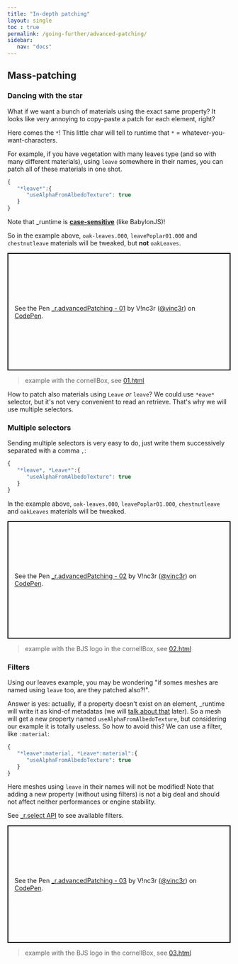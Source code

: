 ```yaml
---
title: "In-depth patching"
layout: single
toc : true
permalink: /going-further/advanced-patching/
sidebar:
   nav: "docs"  
---
```


## Mass-patching

### Dancing with the star

What if we want a bunch of materials using the exact same property? It looks like very annoying to copy-paste a patch for each element, right?

Here comes the `*`! This little char will tell to runtime that `*` = whatever-you-want-characters.

For example, if you have vegetation with many leaves type (and so with many different materials), using `leave` somewhere in their names, you can patch all of these materials in one shot.


```javascript
{
   "*leave*":{
      "useAlphaFromAlbedoTexture": true
   }
}
```

Note that \_runtime is [**case-sensitive**](https://en.wikipedia.org/wiki/Case_sensitivity) (like BabylonJS)!

So in the example above, `oak-leaves.000`, `leavePoplar01.000` and `chestnutleave` materials will be tweaked, but **not** `oakLeaves`.

<p class="codepen" data-height="265" data-theme-id="light" data-default-tab="js,result" data-user="vinc3r" data-slug-hash="zbEOLx" data-preview="true" style="height: 265px; box-sizing: border-box; display: flex; align-items: center; justify-content: center; border: 2px solid black; margin: 1em 0; padding: 1em;" data-pen-title="_r.advancedPatching - 01">
  <span>See the Pen <a href="https://codepen.io/vinc3r/pen/zbEOLx/">
  _r.advancedPatching - 01</a> by V!nc3r (<a href="https://codepen.io/vinc3r">@vinc3r</a>)
  on <a href="https://codepen.io">CodePen</a>.</span>
</p>
<script async src="https://static.codepen.io/assets/embed/ei.js"></script>

> example with the cornellBox, see [01.html](https://github.com/babylon-runtime/_r.assets/blob/master/babylon-runtime.github.io/examples/going-further/advanced-patching/01.html)

How to patch also materials using `Leave` *or* `leave`? We could use `*eave*` selector, but it's not very convenient to read an retrieve. That's why we will use multiple selectors.

### Multiple selectors

Sending multiple selectors is very easy to do, just write them successively separated with a comma `,`:

```javascript
{
   "*leave*, *Leave*":{
      "useAlphaFromAlbedoTexture": true
   }
}
```

In the example above, `oak-leaves.000`, `leavePoplar01.000`, `chestnutleave` and `oakLeaves` materials will be tweaked.

<p class="codepen" data-height="265" data-theme-id="light" data-default-tab="js,result" data-user="vinc3r" data-slug-hash="eXGOwm" data-preview="true" style="height: 265px; box-sizing: border-box; display: flex; align-items: center; justify-content: center; border: 2px solid black; margin: 1em 0; padding: 1em;" data-pen-title="_r.advancedPatching - 02">
  <span>See the Pen <a href="https://codepen.io/vinc3r/pen/eXGOwm/">
  _r.advancedPatching - 02</a> by V!nc3r (<a href="https://codepen.io/vinc3r">@vinc3r</a>)
  on <a href="https://codepen.io">CodePen</a>.</span>
</p>
<script async src="https://static.codepen.io/assets/embed/ei.js"></script>

> example with the BJS logo in the cornellBox, see [02.html](https://github.com/babylon-runtime/_r.assets/blob/master/babylon-runtime.github.io/examples/going-further/advanced-patching/02.html)

### Filters

Using our leaves example, you may be wondering "if somes meshes are named using `leave` too, are they patched also?!".

Answer is yes: actually, if a property doesn't exist on an element, \_runtime will write it as kind-of metadatas (we will [talk about that](../metadatas/) later). So a mesh will get a new property named `useAlphaFromAlbedoTexture`, but considering our example it is totally useless. So how to avoid this? We can use a filter, like `:material`:

```javascript
{
   "*leave*:material, *Leave*:material":{
      "useAlphaFromAlbedoTexture": true
   }
}
```

Here meshes using `leave` in their names will not be modified! Note that adding a new property (without using filters) is not a big deal and should not affect neither performances or engine stability.

See [\_r.select API](../../api/select/) to see available filters.

<p class="codepen" data-height="265" data-theme-id="light" data-default-tab="js,result" data-user="vinc3r" data-slug-hash="VRMYWO" data-preview="true" style="height: 265px; box-sizing: border-box; display: flex; align-items: center; justify-content: center; border: 2px solid black; margin: 1em 0; padding: 1em;" data-pen-title="_r.advancedPatching - 03">
  <span>See the Pen <a href="https://codepen.io/vinc3r/pen/VRMYWO/">
  _r.advancedPatching - 03</a> by V!nc3r (<a href="https://codepen.io/vinc3r">@vinc3r</a>)
  on <a href="https://codepen.io">CodePen</a>.</span>
</p>
<script async src="https://static.codepen.io/assets/embed/ei.js"></script>

> example with the BJS logo in the cornellBox, see [03.html](https://github.com/babylon-runtime/_r.assets/blob/master/babylon-runtime.github.io/examples/going-further/advanced-patching/03.html)

